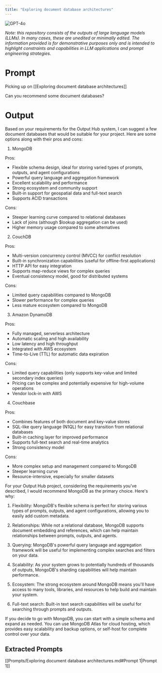 ```yaml
---
title: "Exploring document database architectures"
---
```

![GPT-4o](https://img.shields.io/badge/GPT--4o-3333FF?style=for-the-badge&logo=openai&logoColor=white)



*Note: this repository consists of the outputs of large language models (LLMs). In many cases, these are unedited or minimally edited. The information provided is for demonstrative purposes only and is intended to highlight constraints and capabilities in LLM applications and prompt engineering strategies.*


# Prompt

Picking up on [[Exploring document database architectures]]

Can you recommend some document databases?

# Output

Based on your requirements for the Output Hub system, I can suggest a few document databases that would be suitable for your project. Here are some options along with their pros and cons:

1. MongoDB

Pros:
- Flexible schema design, ideal for storing varied types of prompts, outputs, and agent configurations
- Powerful query language and aggregation framework
- Excellent scalability and performance
- Strong ecosystem and community support
- Built-in support for geospatial data and full-text search
- Supports ACID transactions

Cons:
- Steeper learning curve compared to relational databases
- Lack of joins (although $lookup aggregation can be used)
- Higher memory usage compared to some alternatives

2. CouchDB

Pros:
- Multi-version concurrency control (MVCC) for conflict resolution
- Built-in synchronization capabilities (useful for offline-first applications)
- HTTP API for easy integration
- Supports map-reduce views for complex queries
- Eventual consistency model, good for distributed systems

Cons:
- Limited query capabilities compared to MongoDB
- Slower performance for complex queries
- Less mature ecosystem compared to MongoDB

3. Amazon DynamoDB

Pros:
- Fully managed, serverless architecture
- Automatic scaling and high availability
- Low latency and high throughput
- Integrated with AWS ecosystem
- Time-to-Live (TTL) for automatic data expiration

Cons:
- Limited query capabilities (only supports key-value and limited secondary index queries)
- Pricing can be complex and potentially expensive for high-volume operations
- Vendor lock-in with AWS

4. Couchbase

Pros:
- Combines features of both document and key-value stores
- SQL-like query language (N1QL) for easy transition from relational databases
- Built-in caching layer for improved performance
- Supports full-text search and real-time analytics
- Strong consistency model

Cons:
- More complex setup and management compared to MongoDB
- Steeper learning curve
- Resource-intensive, especially for smaller datasets

For your Output Hub project, considering the requirements you've described, I would recommend MongoDB as the primary choice. Here's why:

1. Flexibility: MongoDB's flexible schema is perfect for storing various types of prompts, outputs, and agent configurations, allowing you to easily add custom metadata.

2. Relationships: While not a relational database, MongoDB supports document embedding and references, which can help maintain relationships between prompts, outputs, and agents.

3. Querying: MongoDB's powerful query language and aggregation framework will be useful for implementing complex searches and filters on your data.

4. Scalability: As your system grows to potentially hundreds of thousands of outputs, MongoDB's sharding capabilities will help maintain performance.

5. Ecosystem: The strong ecosystem around MongoDB means you'll have access to many tools, libraries, and resources to help build and maintain your system.

6. Full-text search: Built-in text search capabilities will be useful for searching through prompts and outputs.

If you decide to go with MongoDB, you can start with a simple schema and expand as needed. You can use MongoDB Atlas for cloud hosting, which provides easy scalability and backup options, or self-host for complete control over your data.
 




## Extracted Prompts
[[Prompts/Exploring document database architectures.md#Prompt 1|Prompt 1]]
